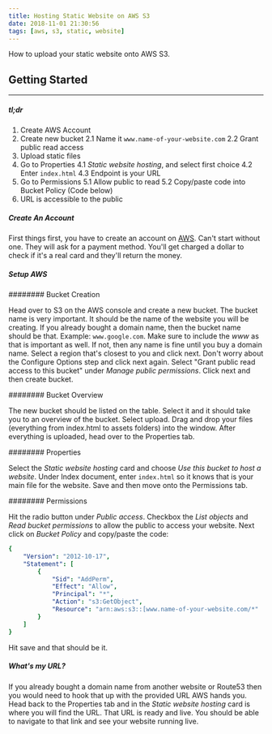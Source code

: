 ```yaml
---
title: Hosting Static Website on AWS S3
date: 2018-11-01 21:30:56
tags: [aws, s3, static, website]
---
```


How to upload your static website onto AWS S3.

## Getting Started
----------------

##### tl;dr

1. Create AWS Account
2. Create new bucket
    2.1 Name it `www.name-of-your-website.com`
    2.2 Grant public read access
3. Upload static files
4. Go to Properties
    4.1 *Static website hosting*, and select first choice
    4.2 Enter `index.html`
    4.3 Endpoint is your URL
5. Go to Permissions
    5.1 Allow public to read
    5.2 Copy/paste code into Bucket Policy (Code below)
6. URL is accessible to the public

##### Create An Account

First things first, you have to create an account on [AWS](https://aws.amazon.com/). Can't start without one. They will ask for a payment method. You'll get charged a dollar to check if it's a real card and they'll return the money.

##### Setup AWS

######## Bucket Creation

Head over to S3 on the AWS console and create a new bucket. The bucket name is very important. It should be the name of the website you will be creating. If you already bought a domain name, then the bucket name should be that. Example: `www.google.com`. Make sure to include the *www* as that is important as well. If not, then any name is fine until you buy a domain name. Select a region that's closest to you and click next. Don't worry about the Configure Options step and click next again. Select "Grant public read access to this bucket" under *Manage public permissions*. Click next and then create bucket.

######## Bucket Overview

The new bucket should be listed on the table. Select it and it should take you to an overview of the bucket. Select upload. Drag and drop your files (everything from index.html to assets folders) into the window. After everything is uploaded, head over to the Properties tab.

######## Properties

Select the *Static website hosting* card and choose *Use this bucket to host a website*. Under Index document, enter `index.html` so it knows that is your main file for the website. Save and then move onto the Permissions tab.

######## Permissions

Hit the radio button under *Public access*. Checkbox the *List objects* and *Read bucket permissions* to allow the public to access your website. Next click on *Bucket Policy* and copy/paste the code:
``` yml
{
    "Version": "2012-10-17",
    "Statement": [
        {
            "Sid": "AddPerm",
            "Effect": "Allow",
            "Principal": "*",
            "Action": "s3:GetObject",
            "Resource": "arn:aws:s3::[www.name-of-your-website.com/*"
        }
    ]
}
```
 Hit save and that should be it.

##### What's my URL?

If you already bought a domain name from another website or Route53 then you would need to hook that up with the provided URL AWS hands you. Head back to the Properties tab and in the *Static website hosting* card is where you will find the URL. That URL is ready and live. You should be able to navigate to that link and see your website running live.
